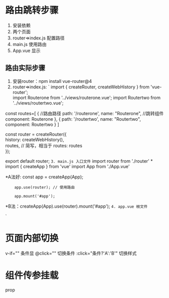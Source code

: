 # 路由跳转步骤
1. 安装依赖
2. 两个页面
3. router=>index.js 配置路径
4. main.js 使用路由
5. App.vue 显示

##  路由实际步骤

1. 安装router：npm install vue-router@4 
2. router=>index.js:
`
import { createRouter, createWebHistory } from 'vue-router';  
import Routerone from '../views/routerone.vue';
import Routertwo from '../views/routertwo.vue';

const routes=[
    {
     //路由路径
      path: '/routerone',
      name: "Routerone",
     //跳转组件
      component: Routerone
    },
    {
      path: '/routertwo',
      name: "Routertwo",
      component: Routertwo
    }
  ]
  
  const router = createRouter({  
    history: createWebHistory(),  
    routes, // 简写，相当于 routes: routes  
  });  
    
  export default router;
`
3. main.js 入口文件
`
import router from './router' *
import { createApp } from 'vue'
import App from './App.vue'

*A法好: const app = createApp(App); 

        app.use(router); // 使用路由  
        
        app.mount('#app');

*B法：createApp(App).use(router).mount('#app');
`
4. app.vue 根文件
`
<script >
   
</script>

<template>
  <div id="app">
    <router-link to="/routerone">首页</router-link>
    <router-link to="/routertwo">内容</router-link>
    <!-- 写上router-view才能看到使用的组件的内容 -->
    <router-view></router-view>
  </div>
</template>

<style scoped>

</style>

`
# 页面内部切换
v-if=""   条件显
@click="" 切换条件
:click="条件?'A':'B'" 切换样式

# 组件传参挂载
prop